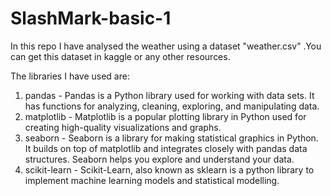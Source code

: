 # SlashMark-basic-1

In this repo I have analysed the weather using a dataset "weather.csv" .You can get this dataset in kaggle or any other resources.

The libraries I have used are:

1. pandas - Pandas is a Python library used for working with data sets. It has functions for analyzing, cleaning, exploring, and manipulating data.
2. matplotlib - Matplotlib is a popular plotting library in Python used for creating high-quality visualizations and graphs.
3. seaborn - Seaborn is a library for making statistical graphics in Python. It builds on top of matplotlib and integrates closely with pandas data structures. Seaborn helps you explore and understand your data.
4. scikit-learn - Scikit-Learn, also known as sklearn is a python library to implement machine learning models and statistical modelling. 




